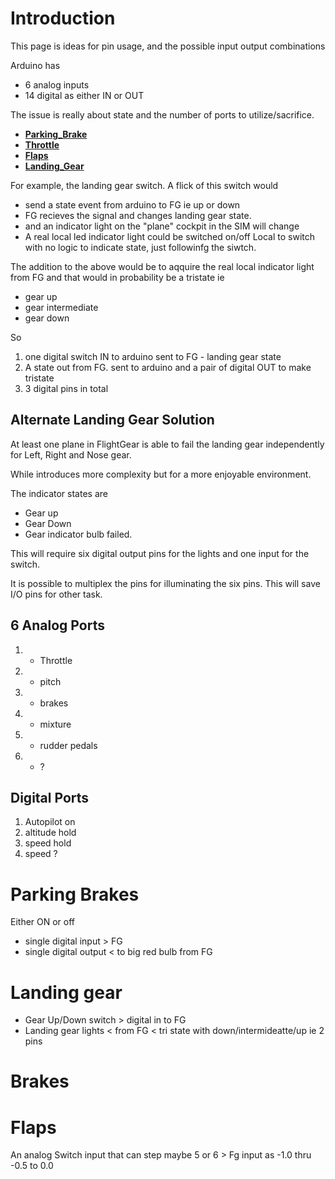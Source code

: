 # Introduction #
This page is ideas for pin usage, and the possible input output combinations

Arduino has
  * 6 analog inputs
  * 14 digital as either IN or OUT

The issue is really about state and the number of ports to utilize/sacrifice.

  * **[Parking\_Brake](Parking_Brake.md)**
  * **[Throttle](Throttle.md)**
  * **[Flaps](Flaps.md)**
  * **[Landing\_Gear](Landing_Gear.md)**

For example, the landing gear switch. A flick of this switch would
  * send a state event  from arduino to FG ie up or down
  * FG recieves the signal and changes landing gear state.
  * and an indicator light on the "plane" cockpit in the SIM will change
  * A real local led indicator light could be switched on/off Local to switch with no logic to indicate state, just followinfg the siwtch.

The addition to the above would be to aqquire the real local indicator light from FG and that would in probability be a tristate ie
  * gear up
  * gear intermediate
  * gear down

So
  1. one digital switch IN  to arduino sent to FG - landing gear state
  1. A state out from FG. sent to arduino and a pair of digital OUT to make tristate
  1. 3 digital pins in total

## Alternate Landing Gear Solution ##
At least one plane in FlightGear is able to fail the landing gear independently for Left, Right and Nose gear.

While introduces more complexity but for a more enjoyable environment.

The indicator states are
  * Gear up
  * Gear Down
  * Gear indicator bulb failed.

This will require six digital output pins for the lights and one input for the switch.

It is possible to multiplex the pins for illuminating the six pins. This will save I/O pins for other task.


## 6 Analog Ports ##
  1. - Throttle
  1. - pitch
  1. - brakes
  1. - mixture
  1. - rudder pedals
  1. - ?


## Digital Ports ##
  1. Autopilot on
  1. altitude hold
  1. speed hold
  1. speed ?



# Parking Brakes #
Either ON or off
  * single digital input > FG
  * single digital output <  to big red bulb from FG

# Landing gear #
  * Gear Up/Down switch > digital in to FG
  * Landing gear lights < from FG < tri state with down/intermideatte/up ie 2 pins

# Brakes #


# Flaps #
An analog Switch input that can step maybe 5 or 6 > Fg input as -1.0 thru -0.5 to 0.0